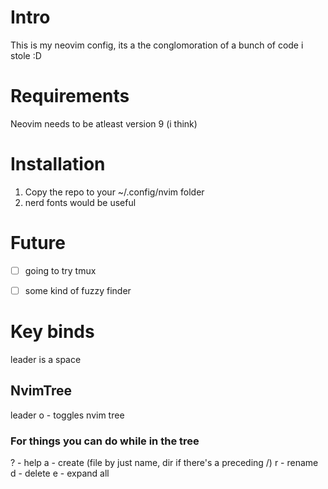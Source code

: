 # Intro

This is my neovim config, its a the conglomoration of a bunch of code i stole :D

# Requirements

Neovim needs to be atleast version 9 (i think)

# Installation

1. Copy the repo to your ~/.config/nvim folder
2. nerd fonts would be useful


# Future 

- [ ] going to try tmux
- [ ] some kind of fuzzy finder


# Key binds

leader is a space

## NvimTree

leader o - toggles nvim tree

### For things you can do while in the tree
? - help 
a - create (file by just name, dir if there's a preceding /)
r - rename
d - delete
e - expand all

